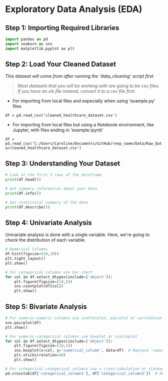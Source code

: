 # Exploratory Data Analysis (EDA)

## Step 1: Importing Required Libraries

```python
import pandas as pd
import seaborn as sns
import matplotlib.pyplot as plt

```

## Step 2: Load Your Cleaned Dataset

_This dataset will come from after running the 'data_cleaning' script first_

> _Most datasets that you will be working with are going to be csv files. If you have an xls file instead, convert it to a csv file first._

- For importing from local files and especially when using 'example.py' files

`df = pd.read_csv('cleaned_healthcare_dataset.csv')`

- For importing from local files but using a Notebook environment, like Jupyter, with files ending in 'example.ipynb'

`df = pd.read_csv('C:/Users/Caroline/Documents/GitHub/reop_name/Data/Raw_Data/cleaned_healthcare_dataset.csv')`

## Step 3: Understanding Your Dataset

```python
# Look at the first 5 rows of the dataframe
print(df.head())

# Get summary information about your data
print(df.info())

# Get statistical summary of the data
print(df.describe())

```

## Step 4: Univariate Analysis

Univariate analysis is done with a single variable. Here, we're going to check the distribution of each variable.

```python
# Numerical Columns
df.hist(figsize=(10,10))
plt.tight_layout()
plt.show()

# For categorical columns use bar chart
for col in df.select_dtypes(include=['object']):
    plt.figure(figsize=(10,5))
    sns.countplot(df[col])
    plt.show()

```

## Step 5: Bivariate Analysis

```python
# For numeric-numeric columns use scatterplot, pairplot or correlation matrix
sns.pairplot(df)
plt.show()

# For numeric-categorical columns use boxplot or violinplot
for col in df.select_dtypes(include=['object']):
    plt.figure(figsize=(10,5))
    sns.boxplot(x=col, y='numerical_column', data=df)  # Replace 'numerical_column' with your numerical column name
    plt.xticks(rotation=90)
    plt.show()

# For categorical-categorical columns use a cross-tabulation or stacked bar chart
pd.crosstab(df['categorical_column1'], df['categorical_column2'])  # Replace 'categorical_column1' and 'categorical_column2' with your column names

```
